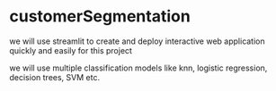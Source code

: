 # customerSegmentation
we will use streamlit to create and deploy interactive web application quickly and easily for this project

we will use multiple classification models like knn, logistic regression, decision trees, SVM etc. 